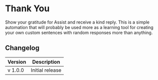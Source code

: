 # Thank You

Show your gratitude for Assist and receive a kind reply. This is a simple automation that will probably be used more as a learning tool for creating your own custom sentences with random responses more than anything.

## Changelog

| Version | Description     |
| ------- | --------------- |
| v 1.0.0 | Initial release |
